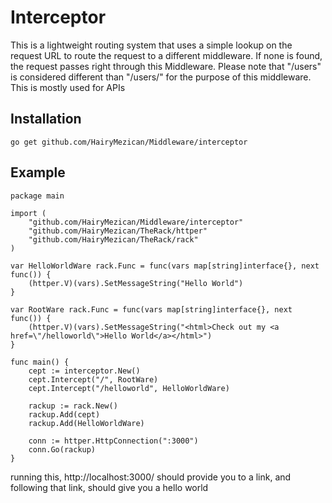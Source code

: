 # Interceptor
This is a lightweight routing system that uses a simple lookup on the request URL to route the request to a different middleware.  If none is found, the request passes right through this Middleware.  Please note that "/users" is considered different than "/users/" for the purpose of this middleware.  This is mostly used for APIs

## Installation
`go get github.com/HairyMezican/Middleware/interceptor`

## Example

	package main

	import (
		"github.com/HairyMezican/Middleware/interceptor"
		"github.com/HairyMezican/TheRack/httper"
		"github.com/HairyMezican/TheRack/rack"
	)

	var HelloWorldWare rack.Func = func(vars map[string]interface{}, next func()) {
		(httper.V)(vars).SetMessageString("Hello World")
	}

	var RootWare rack.Func = func(vars map[string]interface{}, next func()) {
		(httper.V)(vars).SetMessageString("<html>Check out my <a href=\"/helloworld\">Hello World</a></html>")
	}

	func main() {
		cept := interceptor.New()
		cept.Intercept("/", RootWare)
		cept.Intercept("/helloworld", HelloWorldWare)

		rackup := rack.New()
		rackup.Add(cept)
		rackup.Add(HelloWorldWare)

		conn := httper.HttpConnection(":3000")
		conn.Go(rackup)
	}
	
	
running this, http://localhost:3000/ should provide you to a link, and following that link, should give you a hello world